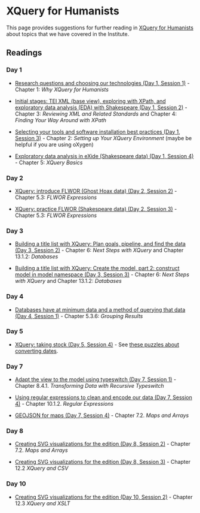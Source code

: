# XQuery for Humanists

This page provides suggestions for further reading in [XQuery for Humanists](https://www.tamupress.com/book/9781623498290/xquery-for-humanists/) about topics that we have covered in the Institute.

## Readings

### Day 1

* [Research questions and choosing our technologies (Day 1, Session 1)](https://pittsburgh-neh-institute.github.io/Institute-Materials-2020/schedule/week_1/week_1_day_1_plan.html) - Chapter 1: *Why XQuery for Humanists*

* [Initial stages: TEI XML (base view), exploring with XPath, and exploratory data analysis (EDA) with Shakespeare (Day 1, Session 2)](https://pittsburgh-neh-institute.github.io/Institute-Materials-2020/schedule/week_1/week_1_day_1_plan.html) - Chapter 3: *Reviewing XML and Related Standards* and Chapter 4: *Finding Your Way Around with XPath*

* [Selecting your tools and software installation best practices (Day 1, Session 3)](https://pittsburgh-neh-institute.github.io/Institute-Materials-2020/schedule/week_1/week_1_day_1_plan.html) - Chapter 2: *Setting up Your XQuery Environment* (maybe be helpful if you are using oXygen)

* [Exploratory data analysis in eXide (Shakespeare data) (Day 1, Session 4)](https://pittsburgh-neh-institute.github.io/Institute-Materials-2020/schedule/week_1/week_1_day_1_plan.html) - Chapter 5: *XQuery Basics*

### Day 2

* [XQuery: introduce FLWOR (Ghost Hoax data) (Day 2, Session 2)](https://pittsburgh-neh-institute.github.io/Institute-Materials-2020/schedule/week_1/week_1_day_2_plan.html) - Chapter 5.3: *FLWOR Expressions*

* [XQuery: practice FLWOR (Shakespeare data) (Day 2, Session 3)](https://pittsburgh-neh-institute.github.io/Institute-Materials-2020/schedule/week_1/week_1_day_2_plan.html) - Chapter 5.3: *FLWOR Expressions*

### Day 3

* [Building a title list with XQuery: Plan goals, pipeline, and find the data (Day 3, Session 2)](https://pittsburgh-neh-institute.github.io/Institute-Materials-2020/schedule/week_1/week_1_day_3_plan.html) - Chapter 6: *Next Steps with XQuery* and Chapter 13.1.2: *Databases*

* [Building a title list with XQuery: Create the model, part 2: construct model in model namespace (Day 3, Session 3)](https://pittsburgh-neh-institute.github.io/Institute-Materials-2020/schedule/week_1/week_1_day_3_plan.html) - Chapter 6: *Next Steps with XQuery* and Chapter 13.1.2: *Databases*

### Day 4

* [Databases have at minimum data and a method of querying that data (Day 4, Session 1)](https://pittsburgh-neh-institute.github.io/Institute-Materials-2020/schedule/week_1/week_1_day_4_plan.html) - Chapter 5.3.6: *Grouping Results* 

### Day 5

* [XQuery: taking stock (Day 5, Session 4)](https://pittsburgh-neh-institute.github.io/Institute-Materials-2020/schedule/week_1/week_1_day_4_plan.html) - See [these puzzles about converting dates](https://gist.github.com/CliffordAnderson/0794d8d582eb37f1adffa3b852ce19c7).

### Day 7

* [Adapt the view to the model using typeswitch (Day 7, Session 1)](https://pittsburgh-neh-institute.github.io/Institute-Materials-2020/schedule/week_2/week_2_day_2_plan.html) - Chapter 8.4.1. *Transforming Data with Recursive Typeswitch*

* [Using regular expressions to clean and encode our data (Day 7, Session 4)](https://pittsburgh-neh-institute.github.io/Institute-Materials-2020/schedule/week_2/week_2_day_2_plan.html) - Chapter 10.1.2. *Regular Expressions*

* [GEOJSON for maps (Day 7, Session 4)](https://pittsburgh-neh-institute.github.io/Institute-Materials-2020/schedule/week_2/week_2_day_2_plan.html) - Chapter 7.2. *Maps and Arrays*

### Day 8

* [Creating SVG visualizations for the edition (Day 8, Session 2)](https://pittsburgh-neh-institute.github.io/Institute-Materials-2020/schedule/week_2/week_2_day_3_plan.html) - Chapter 7.2. *Maps and Arrays*

* [Creating SVG visualizations for the edition (Day 8, Session 3)](https://pittsburgh-neh-institute.github.io/Institute-Materials-2020/schedule/week_2/week_2_day_3_plan.html) - Chapter 12.2 *XQuery and CSV*

### Day 10

* [Creating SVG visualizations for the edition (Day 10, Session 2)](https://pittsburgh-neh-institute.github.io/Institute-Materials-2020/schedule/week_2/week_2_day_5_plan.html) - Chapter 12.3 *XQuery and XSLT*
